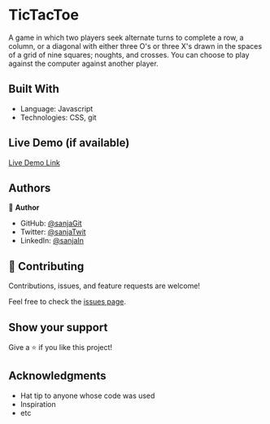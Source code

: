 # TicTacToe

A game in which two players seek alternate turns to complete a row, a column, or a diagonal with either three O's or three X's drawn in the spaces of a grid of nine squares; noughts, and crosses. You can choose to play against the computer against another player. 

## Built With

- Language: Javascript
- Technologies: CSS, git


## Live Demo (if available)

[Live Demo Link](https://sanja969.github.io/TicTacToe/)


## Authors

👤 **Author**

- GitHub: [@sanjaGit](https://github.com/Sanja969)
- Twitter: [@sanjaTwit](https://twitter.com/SanjaMandic42)
- LinkedIn: [@sanjaIn](https://linkedin.com/in/sanja-mandic-823995a2/)


## 🤝 Contributing

Contributions, issues, and feature requests are welcome!

Feel free to check the [issues page](../../issues/).

## Show your support

Give a ⭐️ if you like this project!

## Acknowledgments

- Hat tip to anyone whose code was used
- Inspiration
- etc
